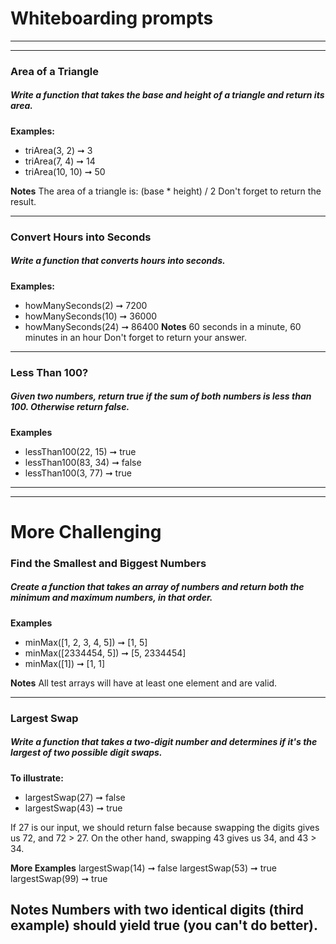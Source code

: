 # Whiteboarding prompts
---
---
### Area of a Triangle
##### Write a function that takes the base and height of a triangle and return its area.

**Examples:**
- triArea(3, 2) ➞ 3
- triArea(7, 4) ➞ 14
- triArea(10, 10) ➞ 50

**Notes**
The area of a triangle is: (base * height) / 2
Don't forget to return the result.

---

### Convert Hours into Seconds
##### Write a function that converts hours into seconds.
**Examples:**
- howManySeconds(2) ➞ 7200
- howManySeconds(10) ➞ 36000
- howManySeconds(24) ➞ 86400
**Notes**
60 seconds in a minute, 60 minutes in an hour
Don't forget to return your answer.

---
### Less Than 100?
##### Given two numbers, return true if the sum of both numbers is less than 100. Otherwise return false.

**Examples**
- lessThan100(22, 15) ➞ true
- lessThan100(83, 34) ➞ false
- lessThan100(3, 77) ➞ true

---
---
# More Challenging

### Find the Smallest and Biggest Numbers
##### Create a function that takes an array of numbers and return both the minimum and maximum numbers, in that order.

**Examples**
- minMax([1, 2, 3, 4, 5]) ➞ [1, 5]
- minMax([2334454, 5]) ➞ [5, 2334454]
- minMax([1]) ➞ [1, 1]

**Notes**
All test arrays will have at least one element and are valid.

---
### Largest Swap
##### Write a function that takes a two-digit number and determines if it's the largest of two possible digit swaps.

**To illustrate:**
- largestSwap(27) ➞ false
- largestSwap(43) ➞ true

If 27 is our input, we should return false because swapping the digits gives us 72, and 72 > 27. On the other hand, swapping 43 gives us 34, and 43 > 34.

**More Examples**
largestSwap(14) ➞ false
largestSwap(53) ➞ true
largestSwap(99) ➞ true

**Notes**
Numbers with two identical digits (third example) should yield true (you can't do better).
---